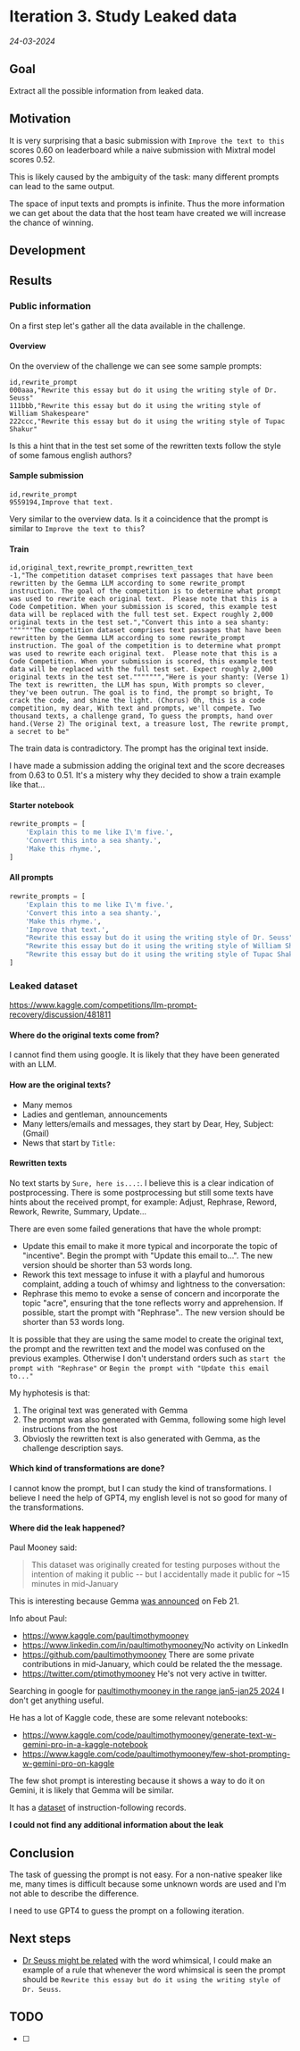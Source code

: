 # Iteration 3. Study Leaked data

_24-03-2024_

<!---
The work is done using short iterations. Each iteration needs to have a very
clear goal. This allows to gain greater knowledge of the problem on each iteration.
--->

## Goal

Extract all the possible information from leaked data.

## Motivation

It is very surprising that a basic submission with `Improve the text to this` scores 0.60 on leaderboard while
a naive submission with Mixtral model scores 0.52.

This is likely caused by the ambiguity of the task: many different prompts can lead to the same output.

The space of input texts and prompts is infinite. Thus the more information we can get about the data
that the host team have created we will increase the chance of winning.

## Development

## Results

### Public information

On a first step let's gather all the data available in the challenge.

#### Overview

On the overview of the challenge we can see some sample prompts:

```csv
id,rewrite_prompt
000aaa,"Rewrite this essay but do it using the writing style of Dr. Seuss"
111bbb,"Rewrite this essay but do it using the writing style of William Shakespeare"
222ccc,"Rewrite this essay but do it using the writing style of Tupac Shakur"
```

Is this a hint that in the test set some of the rewritten texts follow the style of some famous english authors?

#### Sample submission

```csv
id,rewrite_prompt
9559194,Improve that text.
```

Very similar to the overview data. Is it a coincidence that the prompt is similar to `Improve the text to this`?

#### Train

```csv
id,original_text,rewrite_prompt,rewritten_text
-1,"The competition dataset comprises text passages that have been rewritten by the Gemma LLM according to some rewrite_prompt instruction. The goal of the competition is to determine what prompt was used to rewrite each original text.  Please note that this is a Code Competition. When your submission is scored, this example test data will be replaced with the full test set. Expect roughly 2,000 original texts in the test set.","Convert this into a sea shanty: """"""The competition dataset comprises text passages that have been rewritten by the Gemma LLM according to some rewrite_prompt instruction. The goal of the competition is to determine what prompt was used to rewrite each original text.  Please note that this is a Code Competition. When your submission is scored, this example test data will be replaced with the full test set. Expect roughly 2,000 original texts in the test set.""""""","Here is your shanty: (Verse 1) The text is rewritten, the LLM has spun, With prompts so clever, they've been outrun. The goal is to find, the prompt so bright, To crack the code, and shine the light. (Chorus) Oh, this is a code competition, my dear, With text and prompts, we'll compete. Two thousand texts, a challenge grand, To guess the prompts, hand over hand.(Verse 2) The original text, a treasure lost, The rewrite prompt, a secret to be"
```

The train data is contradictory. The prompt has the original text inside.

I have made a submission adding the original text and the score decreases from 0.63 to 0.51.
It's a mistery why they decided to show a train example like that...

#### Starter notebook

```python
rewrite_prompts = [
    'Explain this to me like I\'m five.',
    'Convert this into a sea shanty.',
    'Make this rhyme.',
]
```

#### All prompts

```python
rewrite_prompts = [
    'Explain this to me like I\'m five.',
    'Convert this into a sea shanty.',
    'Make this rhyme.',
    'Improve that text.',
    "Rewrite this essay but do it using the writing style of Dr. Seuss",
    "Rewrite this essay but do it using the writing style of William Shakespeare",
    "Rewrite this essay but do it using the writing style of Tupac Shakur",
]
```

### Leaked dataset

https://www.kaggle.com/competitions/llm-prompt-recovery/discussion/481811

#### Where do the original texts come from?

I cannot find them using google. It is likely that they have been generated with an LLM.

#### How are the original texts?

- Many memos
- Ladies and gentleman, announcements
- Many letters/emails and messages, they start by Dear, Hey, Subject: (Gmail)
- News that start by `Title:`

#### Rewritten texts

No text starts by `Sure, here is...:`. I believe this is a clear indication of postprocessing.
There is some postprocessing but still some texts have hints about the received prompt, for example:
Adjust, Rephrase, Reword, Rework, Rewrite, Summary, Update...

There are even some failed generations that have the whole prompt:

- Update this email to make it more typical and incorporate the topic of "incentive". Begin the prompt with "Update this email to...". The new version should be shorter than 53 words long.
- Rework this text message to infuse it with a playful and humorous complaint, adding a touch of whimsy and lightness to the conversation:
- Rephrase this memo to evoke a sense of concern and incorporate the topic "acre", ensuring that the tone reflects worry and apprehension. If possible, start the prompt with "Rephrase".. The new version should be shorter than 53 words long.

It is possible that they are using the same model to create the original text, the prompt and the rewritten text and the model was confused on the previous examples. Otherwise I don't understand orders such as `start the prompt with "Rephrase"` or `Begin the prompt with "Update this email to..."`

My hyphotesis is that:

1. The original text was generated with Gemma
2. The prompt was also generated with Gemma, following some high level instructions from the host
3. Obviosly the rewritten text is also generated with Gemma, as the challenge description says.

#### Which kind of transformations are done?

I cannot know the prompt, but I can study the kind of transformations. I believe I need the help of GPT4, my english level is not so good for many of the transformations.

#### Where did the leak happened?

Paul Mooney said:

> This dataset was originally created for testing purposes without the intention of making it public -- but I accidentally made it public for ~15 minutes in mid-January

This is interesting because Gemma [was announced](https://blog.google/technology/developers/gemma-open-models/) on Feb 21.

Info about Paul:

- <https://www.kaggle.com/paultimothymooney>
- <https://www.linkedin.com/in/paultimothymooney/>No activity on LinkedIn
- <https://github.com/paultimothymooney> There are some private contributions in mid-January, which could be related the the message.
- <https://twitter.com/ptimothymooney> He's not very active in twitter.

Searching in google for [paultimothymooney in the range jan5-jan25 2024](https://www.google.com/search?q=%22paultimothymooney%22&sca_esv=451a08b5c56a2f0a&biw=1245&bih=932&sxsrf=ACQVn0-1CrSgjrfI8Dg9RvvD6v4Q6a9SFg%3A1711276857523&source=lnt&tbs=cdr%3A1%2Ccd_min%3A1%2F5%2F2024%2Ccd_max%3A1%2F25%2F2024&tbm=) I don't get anything useful.

He has a lot of Kaggle code, these are some relevant notebooks:

- <https://www.kaggle.com/code/paultimothymooney/generate-text-w-gemini-pro-in-a-kaggle-notebook>
- <https://www.kaggle.com/code/paultimothymooney/few-shot-prompting-w-gemini-pro-on-kaggle>

The few shot prompt is interesting because it shows a way to do it on Gemini, it is likely that Gemma will be similar.

It has a [dataset](https://www.kaggle.com/datasets/databricks/databricks-dolly-15k) of instruction-following records.

**I could not find any additional information about the leak**

## Conclusion

The task of guessing the prompt is not easy. For a non-native speaker like me, many times is difficult
because some unknown words are used and I'm not able to describe the difference.

I need to use GPT4 to guess the prompt on a following iteration.

## Next steps

- [Dr Seuss might be related](https://chat.openai.com/share/78ee6c71-6635-4255-9617-f8aaac6f1a28) with the word whimsical, I could make an example of a rule that whenever the
word whimsical is seen the prompt should be `Rewrite this essay but do it using the writing style of Dr. Seuss`.

## TODO

- [ ]
